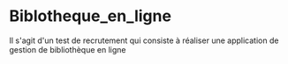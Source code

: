 # Biblotheque_en_ligne
Il s'agit d'un test de recrutement qui consiste à réaliser une application de gestion de bibliothèque en ligne
